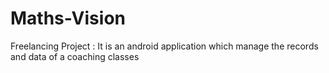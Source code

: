 # Maths-Vision
Freelancing Project : It is an android application which manage the records and data of a coaching classes
